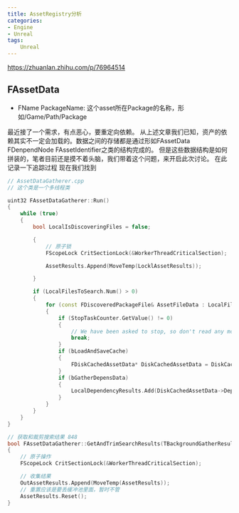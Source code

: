 ```yaml
---
title: AssetRegistry分析
categories:
- Engine
- Unreal
tags:
    Unreal
---
```

https://zhuanlan.zhihu.com/p/76964514

## FAssetData

- FName PackageName: 这个asset所在Package的名称，形如/Game/Path/Package

最近接了一个需求，有点恶心，要重定向依赖。
从上述文章我们已知，资产的依赖其实不一定会加载的。数据之间的存储都是通过形如FAssetData FDenpendNode FAssetIdentifier之类的结构完成的。
但是这些数据结构是如何拼装的，笔者目前还是摸不着头脑，我们带着这个问题，来开启此次讨论。
在此记录一下追踪过程
现在我们找到
```C++
// AssetDataGatherer.cpp 
// 这个类是一个多线程类

uint32 FAssetDataGatherer::Run()
{
    while (true)
    {
        bool LocalIsDiscoveringFiles = false;

        {
            // 原子锁
            FScopeLock CritSectionLock(&WorkerThreadCriticalSection);

            AssetResults.Append(MoveTemp(LocklAssetResults));

        }

        if (LocalFilesToSearch.Num() > 0)
        {
            for (const FDiscoveredPackageFile& AssetFileData : LocalFilesToSearch)
            {
                if (StopTaskCounter.GetValue() != 0)
                {
                    // We have been asked to stop, so don't read any more files
                    break;
                }
                if (bLoadAndSaveCache)
                {
                    FDiskCachedAssetData* DiskCachedAssetData = DiskCachedAssetDataMap.Find(PackageName);
                }
                if (bGatherDepensData)
                {
                    LocalDependencyResults.Add(DiskCachedAssetData->DependencyData);
                }
            }
        }
    }
}

// 获取和裁剪搜索结果 848
bool FAssetDataGatherer::GetAndTrimSearchResults(TBackgroundGatherResults<FAssetData*>& OutAssetResults, )
{
    // 原子操作
    FScopeLock CritSectionLock(&WorkerThreadCriticalSection);

    // 收集结果
    OutAssetResults.Append(MoveTemp(AssetResults));
    // 重置应该是要丢缓冲池里面，暂时不管
    AssetResults.Reset();
}


```
